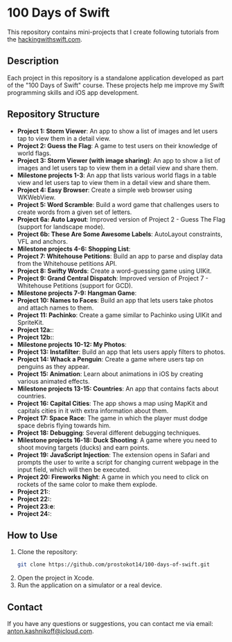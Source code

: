 # 100 Days of Swift

This repository contains mini-projects that I create following tutorials from the [hackingwithswift.com](https://www.hackingwithswift.com).

## Description

Each project in this repository is a standalone application developed as part of the "100 Days of Swift" course. These projects help me improve my Swift programming skills and iOS app development.

## Repository Structure

- **Project 1: Storm Viewer**: An app to show a list of images and let users tap to view them in a detail view.
- **Project 2: Guess the Flag**: A game to test users on their knowledge of world flags.
- **Project 3: Storm Viewer (with image sharing)**: An app to show a list of images and let users tap to view them in a detail view and share them.
- **Milestone projects 1-3**: An app that lists various world flags in a table view and let users tap to view them in a detail view and share them.
- **Project 4: Easy Browser**: Create a simple web browser using WKWebView.
- **Project 5: Word Scramble**: Build a word game that challenges users to create words from a given set of letters.
- **Project 6a: Auto Layout**: Improved version of Project 2 - Guess The Flag (support for landscape mode).
- **Project 6b: These Are Some Awesome Labels**: AutoLayout constraints, VFL and anchors.
- **Milestone projects 4-6: Shopping List**:
- **Project 7: Whitehouse Petitions**: Build an app to parse and display data from the Whitehouse petitions API.
- **Project 8: Swifty Words**: Create a word-guessing game using UIKit.
- **Project 9: Grand Central Dispatch**: Improved version of Project 7 - Whitehouse Petitions (support for GCD).
- **Milestone projects 7-9: Hangman Game**:
- **Project 10: Names to Faces**: Build an app that lets users take photos and attach names to them.
- **Project 11: Pachinko**: Create a game similar to Pachinko using UIKit and SpriteKit.
- **Project 12a:**: 
- **Project 12b:**:
- **Milestone projects 10-12: My Photos**:
- **Project 13: Instafilter**: Build an app that lets users apply filters to photos.
- **Project 14: Whack a Penguin**: Create a game where users tap on penguins as they appear.
- **Project 15: Animation**: Learn about animations in iOS by creating various animated effects.
- **Milestone projects 13-15: Countries**: An app that contains facts about countries.
- **Project 16: Capital Cities**: The app shows a map using MapKit and capitals cities in it with extra information about them.
- **Project 17: Space Race**: The game in which the player must dodge space debris flying towards him.
- **Project 18: Debugging**: Several different debugging techniques.
- **Milestone projects 16-18: Duck Shooting**: A game where you need to shoot moving targets (ducks) and earn points.
- **Project 19: JavaScript Injection**: The extension opens in Safari and prompts the user to write a script for changing current webpage in the input field, which will then be executed.
- **Project 20: Fireworks Night**: A game in which you need to click on rockets of the same color to make them explode.
- **Project 21:**: 
- **Project 22:**: 
- **Project 23:e**: 
- **Project 24:**: 

## How to Use

1. Clone the repository:
    ```zsh
    git clone https://github.com/prostokot14/100-days-of-swift.git
    ```
2. Open the project in Xcode.
3. Run the application on a simulator or a real device.

## Contact

If you have any questions or suggestions, you can contact me via email: [anton.kashnikoff@icloud.com](mailto:anton.kashnikoff@icloud.com).
